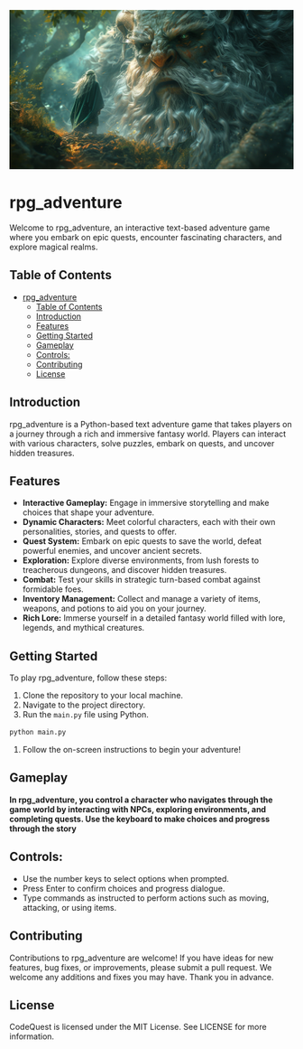 ![RPG Logo](images/title.png)

# rpg_adventure

Welcome to rpg_adventure, an interactive text-based adventure game where you embark on epic quests, encounter fascinating characters, and explore magical realms.

## Table of Contents

- [rpg\_adventure](#rpg_adventure)
  - [Table of Contents](#table-of-contents)
  - [Introduction](#introduction)
  - [Features](#features)
  - [Getting Started](#getting-started)
  - [Gameplay](#gameplay)
  - [Controls:](#controls)
  - [Contributing](#contributing)
  - [License](#license)

## Introduction

rpg_adventure is a Python-based text adventure game that takes players on a journey through a rich and immersive fantasy world. Players can interact with various characters, solve puzzles, embark on quests, and uncover hidden treasures.

## Features

- **Interactive Gameplay:** Engage in immersive storytelling and make choices that shape your adventure.
- **Dynamic Characters:** Meet colorful characters, each with their own personalities, stories, and quests to offer.
- **Quest System:** Embark on epic quests to save the world, defeat powerful enemies, and uncover ancient secrets.
- **Exploration:** Explore diverse environments, from lush forests to treacherous dungeons, and discover hidden treasures.
- **Combat:** Test your skills in strategic turn-based combat against formidable foes.
- **Inventory Management:** Collect and manage a variety of items, weapons, and potions to aid you on your journey.
- **Rich Lore:** Immerse yourself in a detailed fantasy world filled with lore, legends, and mythical creatures.

## Getting Started

To play rpg_adventure, follow these steps:

1. Clone the repository to your local machine.
2. Navigate to the project directory.
3. Run the `main.py` file using Python.

```bash
python main.py
```

1. Follow the on-screen instructions to begin your adventure!

## Gameplay

__In rpg_adventure, you control a character who navigates through the game world by interacting with NPCs, exploring environments, and completing quests. Use the keyboard to make choices and progress through the story__

## Controls:

- Use the number keys to select options when prompted.
- Press Enter to confirm choices and progress dialogue.
- Type commands as instructed to perform actions such as moving, attacking, or using items.

## Contributing

Contributions to rpg_adventure are welcome! If you have ideas for new features, bug fixes, or improvements, please submit a pull request. We welcome any additions and fixes you may have. Thank you in advance.


## License

CodeQuest is licensed under the MIT License. See LICENSE for more information.
